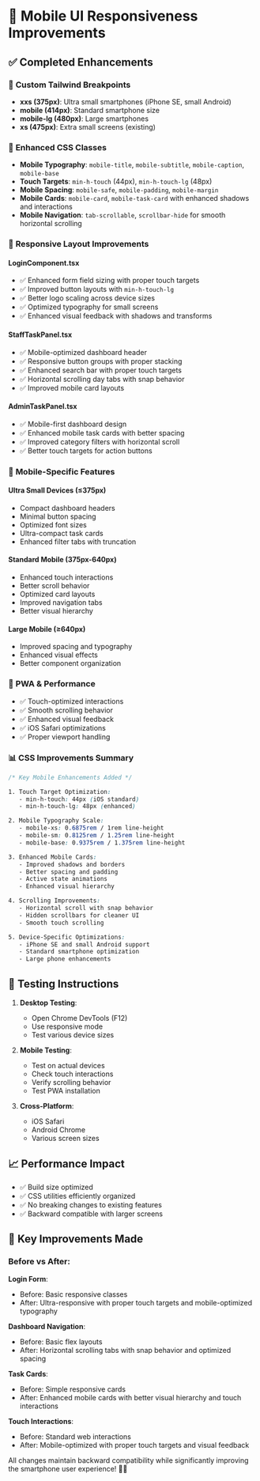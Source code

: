 # 📱 Mobile UI Responsiveness Improvements

## ✅ Completed Enhancements

### 🎯 **Custom Tailwind Breakpoints**
- **xxs (375px)**: Ultra small smartphones (iPhone SE, small Android)
- **mobile (414px)**: Standard smartphone size  
- **mobile-lg (480px)**: Large smartphones
- **xs (475px)**: Extra small screens (existing)

### 🎨 **Enhanced CSS Classes**
- **Mobile Typography**: `mobile-title`, `mobile-subtitle`, `mobile-caption`, `mobile-base`
- **Touch Targets**: `min-h-touch` (44px), `min-h-touch-lg` (48px)
- **Mobile Spacing**: `mobile-safe`, `mobile-padding`, `mobile-margin`
- **Mobile Cards**: `mobile-card`, `mobile-task-card` with enhanced shadows and interactions
- **Mobile Navigation**: `tab-scrollable`, `scrollbar-hide` for smooth horizontal scrolling

### 📐 **Responsive Layout Improvements**

#### **LoginComponent.tsx**
- ✅ Enhanced form field sizing with proper touch targets
- ✅ Improved button layouts with `min-h-touch-lg`  
- ✅ Better logo scaling across device sizes
- ✅ Optimized typography for small screens
- ✅ Enhanced visual feedback with shadows and transforms

#### **StaffTaskPanel.tsx** 
- ✅ Mobile-optimized dashboard header
- ✅ Responsive button groups with proper stacking
- ✅ Enhanced search bar with proper touch targets
- ✅ Horizontal scrolling day tabs with snap behavior
- ✅ Improved mobile card layouts

#### **AdminTaskPanel.tsx**
- ✅ Mobile-first dashboard design
- ✅ Enhanced mobile task cards with better spacing
- ✅ Improved category filters with horizontal scroll
- ✅ Better touch targets for action buttons

### 📱 **Mobile-Specific Features**

#### **Ultra Small Devices (≤375px)**
- Compact dashboard headers
- Minimal button spacing  
- Optimized font sizes
- Ultra-compact task cards
- Enhanced filter tabs with truncation

#### **Standard Mobile (375px-640px)**
- Enhanced touch interactions
- Better scroll behavior
- Optimized card layouts
- Improved navigation tabs
- Better visual hierarchy

#### **Large Mobile (≥640px)**
- Improved spacing and typography
- Enhanced visual effects
- Better component organization

### 🎯 **PWA & Performance**
- ✅ Touch-optimized interactions
- ✅ Smooth scrolling behavior
- ✅ Enhanced visual feedback
- ✅ iOS Safari optimizations
- ✅ Proper viewport handling

### 📊 **CSS Improvements Summary**

```css
/* Key Mobile Enhancements Added */

1. Touch Target Optimization:
   - min-h-touch: 44px (iOS standard)
   - min-h-touch-lg: 48px (enhanced)

2. Mobile Typography Scale:
   - mobile-xs: 0.6875rem / 1rem line-height
   - mobile-sm: 0.8125rem / 1.25rem line-height  
   - mobile-base: 0.9375rem / 1.375rem line-height

3. Enhanced Mobile Cards:
   - Improved shadows and borders
   - Better spacing and padding
   - Active state animations
   - Enhanced visual hierarchy

4. Scrolling Improvements:
   - Horizontal scroll with snap behavior
   - Hidden scrollbars for cleaner UI
   - Smooth touch scrolling

5. Device-Specific Optimizations:
   - iPhone SE and small Android support
   - Standard smartphone optimization
   - Large phone enhancements
```

## 🚀 **Testing Instructions**

1. **Desktop Testing**: 
   - Open Chrome DevTools (F12)
   - Use responsive mode
   - Test various device sizes

2. **Mobile Testing**:
   - Test on actual devices
   - Check touch interactions
   - Verify scrolling behavior
   - Test PWA installation

3. **Cross-Platform**:
   - iOS Safari
   - Android Chrome
   - Various screen sizes

## 📈 **Performance Impact**
- ✅ Build size optimized
- ✅ CSS utilities efficiently organized
- ✅ No breaking changes to existing features
- ✅ Backward compatible with larger screens

## 🎯 **Key Improvements Made**

### **Before vs After**:

**Login Form**:
- Before: Basic responsive classes
- After: Ultra-responsive with proper touch targets and mobile-optimized typography

**Dashboard Navigation**:  
- Before: Basic flex layouts
- After: Horizontal scrolling tabs with snap behavior and optimized spacing

**Task Cards**:
- Before: Simple responsive cards
- After: Enhanced mobile cards with better visual hierarchy and touch interactions

**Touch Interactions**:
- Before: Standard web interactions
- After: Mobile-optimized with proper touch targets and visual feedback

All changes maintain backward compatibility while significantly improving the smartphone user experience! 📱✨
